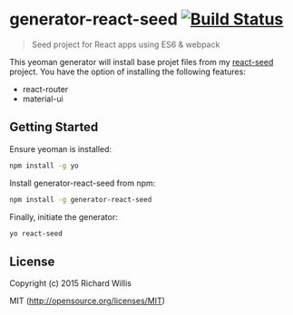 # generator-react-seed [![Build Status](https://travis-ci.org/badsyntax/generator-react-seed.svg?branch=master)](https://travis-ci.org/badsyntax/generator-react-seed)

> Seed project for React apps using ES6 & webpack

This yeoman generator will install base projet files from my [react-seed](https://github.com/badsyntax/react-seed) project. You have the option of installing the following features:

* react-router
* material-ui

## Getting Started

Ensure yeoman is installed:

```bash
npm install -g yo
```

Install generator-react-seed from npm:

```bash
npm install -g generator-react-seed
```

Finally, initiate the generator:

```bash
yo react-seed
```

## License

Copyright (c) 2015 Richard Willis

MIT (http://opensource.org/licenses/MIT)
